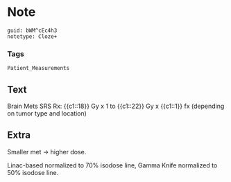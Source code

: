 # Note
```
guid: bWM^cEc4h3
notetype: Cloze+
```

### Tags
```
Patient_Measurements
```

## Text
Brain Mets SRS Rx: {{c1::18}} Gy x 1 to {{c1::22}} Gy x {{c1::1}} fx (depending on tumor type and location)

## Extra
Smaller met -> higher dose. <div>Linac-based normalized to 70% isodose line, Gamma Knife normalized to 50% isodose line.</div>
